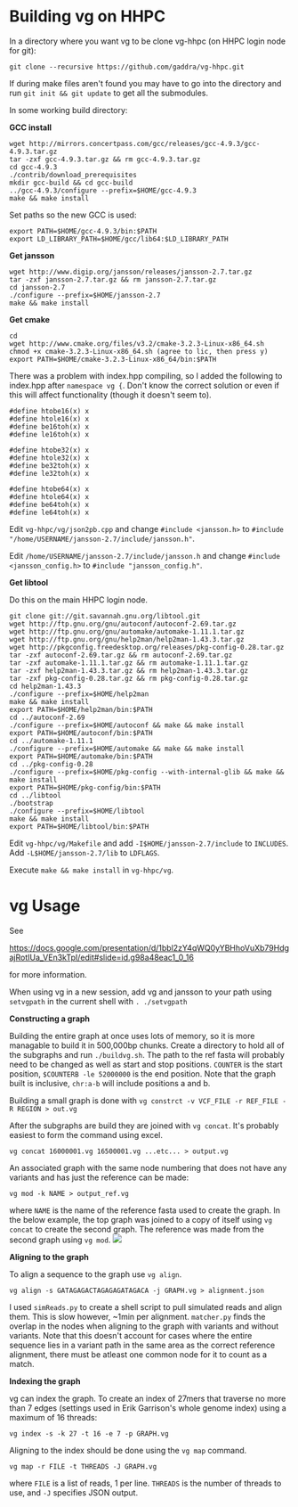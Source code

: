 # Building vg on HHPC

In a directory where you want vg to be clone vg-hhpc (on HHPC login node for git):

`git clone --recursive https://github.com/gaddra/vg-hhpc.git`

If during make files aren't found you may have to go into the directory and run `git init && git update` to get all the submodules.

In some working build directory:

**GCC install**
```
wget http://mirrors.concertpass.com/gcc/releases/gcc-4.9.3/gcc-4.9.3.tar.gz
tar -zxf gcc-4.9.3.tar.gz && rm gcc-4.9.3.tar.gz
cd gcc-4.9.3
./contrib/download_prerequisites
mkdir gcc-build && cd gcc-build
../gcc-4.9.3/configure --prefix=$HOME/gcc-4.9.3
make && make install
```

Set paths so the new GCC is used:

```
export PATH=$HOME/gcc-4.9.3/bin:$PATH
export LD_LIBRARY_PATH=$HOME/gcc/lib64:$LD_LIBRARY_PATH
```
**Get jansson**
```
wget http://www.digip.org/jansson/releases/jansson-2.7.tar.gz
tar -zxf jansson-2.7.tar.gz && rm jansson-2.7.tar.gz
cd jansson-2.7
./configure --prefix=$HOME/jansson-2.7
make && make install
```
**Get cmake**
```
cd
wget http://www.cmake.org/files/v3.2/cmake-3.2.3-Linux-x86_64.sh
chmod +x cmake-3.2.3-Linux-x86_64.sh (agree to lic, then press y)
export PATH=$HOME/cmake-3.2.3-Linux-x86_64/bin:$PATH
```
There was a problem with index.hpp compiling, so I added the following to index.hpp after `namespace vg {`. Don't know the correct solution or even if this will affect functionality (though it doesn't seem to).
```
#define htobe16(x) x
#define htole16(x) x
#define be16toh(x) x
#define le16toh(x) x

#define htobe32(x) x
#define htole32(x) x
#define be32toh(x) x
#define le32toh(x) x

#define htobe64(x) x
#define htole64(x) x
#define be64toh(x) x
#define le64toh(x) x
```
Edit `vg-hhpc/vg/json2pb.cpp` and change `#include <jansson.h>` to `#include "/home/USERNAME/jansson-2.7/include/jansson.h"`.

Edit `/home/USERNAME/jansson-2.7/include/jansson.h` and change `#include <jansson_config.h>` to `#include "jansson_config.h"`.

**Get libtool**

Do this on the main HHPC login node.
```
git clone git://git.savannah.gnu.org/libtool.git
wget http://ftp.gnu.org/gnu/autoconf/autoconf-2.69.tar.gz
wget http://ftp.gnu.org/gnu/automake/automake-1.11.1.tar.gz
wget http://ftp.gnu.org/gnu/help2man/help2man-1.43.3.tar.gz
wget http://pkgconfig.freedesktop.org/releases/pkg-config-0.28.tar.gz
tar -zxf autoconf-2.69.tar.gz && rm autoconf-2.69.tar.gz
tar -zxf automake-1.11.1.tar.gz && rm automake-1.11.1.tar.gz
tar -zxf help2man-1.43.3.tar.gz && rm help2man-1.43.3.tar.gz
tar -zxf pkg-config-0.28.tar.gz && rm pkg-config-0.28.tar.gz
cd help2man-1.43.3
./configure --prefix=$HOME/help2man
make && make install
export PATH=$HOME/help2man/bin:$PATH
cd ../autoconf-2.69
./configure --prefix=$HOME/autoconf && make && make install
export PATH=$HOME/autoconf/bin:$PATH
cd ../automake-1.11.1
./configure --prefix=$HOME/automake && make && make install
export PATH=$HOME/automake/bin:$PATH
cd ../pkg-config-0.28
./configure --prefix=$HOME/pkg-config --with-internal-glib && make && make install
export PATH=$HOME/pkg-config/bin:$PATH
cd ../libtool
./bootstrap
./configure --prefix=$HOME/libtool
make && make install
export PATH=$HOME/libtool/bin:$PATH
```

Edit `vg-hhpc/vg/Makefile` and add `-I$HOME/jansson-2.7/include` to `INCLUDES`. Add `-L$HOME/jansson-2.7/lib` to `LDFLAGS`.

Execute `make && make install` in `vg-hhpc/vg`.

# vg Usage
See 

https://docs.google.com/presentation/d/1bbl2zY4qWQ0yYBHhoVuXb79HdgajRotIUa_VEn3kTpI/edit#slide=id.g98a48eac1_0_16

for more information.

When using  vg in a new session, add vg and jansson to your path using `setvgpath` in the current shell with `. ./setvgpath`

**Constructing a graph**

Building the entire graph at once uses lots of memory, so it is more managable to build it in 500,000bp chunks. Create a directory to hold all of the subgraphs and run `./buildvg.sh`. The path to the ref fasta will probably need to be changed as well as start and stop positions. `COUNTER` is the start position, `$COUNTERB -le 52000000` is the end position. Note that the graph built is inclusive, `chr:a-b` will include positions a and b.

Building a small graph is done with `vg constrct -v VCF_FILE -r REF_FILE -R REGION > out.vg`

After the subgraphs are build they are joined with `vg concat`. It's probably easiest to form the command using excel.

`vg concat 16000001.vg 16500001.vg ...etc... > output.vg`

An associated graph with the same node numbering that does not have any variants and has just the reference can be made:

`vg mod -k NAME > output_ref.vg`

where `NAME` is the name of the reference fasta used to create the graph. In the below example, the top graph was joined to a copy of itself using `vg concat` to create the second graph. The reference was made from the second graph using `vg mod`.
![](https://raw.githubusercontent.com/gaddra/vg-Info/master/vgEx.png)

**Aligning to the graph**

To align a sequence to the graph use `vg align`.

`vg align -s GATAGAGACTAGAGAGATAGACA -j GRAPH.vg > alignment.json`

I used `simReads.py` to create a shell script to pull simulated reads and align them. This is slow however, ~1min per alignment. `matcher.py` finds the overlap in the nodes when aligning to the graph with variants and without variants. Note that this doesn't account for cases where the entire sequence lies in a variant path in the same area as the correct reference alignment, there must be atleast one common node for it to count as a match.

**Indexing the graph**

vg can index the graph. To create an index of 27mers that traverse no more than 7 edges (settings used in Erik Garrison's whole genome index) using a maximum of 16 threads:

`vg index -s -k 27 -t 16 -e 7 -p GRAPH.vg`

Aligning to the index should be done using the `vg map` command.

`vg map -r FILE -t THREADS -J GRAPH.vg`

where `FILE` is a list of reads, 1 per line. `THREADS` is the number of threads to use, and `-J` specifies JSON output.


